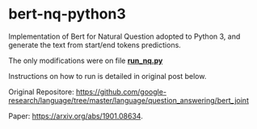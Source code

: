 # bert-nq-python3
Implementation of Bert for Natural Question adopted to Python 3, and generate the text from start/end tokens predictions.

The only modifications were on file 
<a href=https://github.com/renatoviolin/bert-nq-python3/blob/master/question_answering/bert_joint/run_nq.py> <b>run_nq.py</b></a>


Instructions on how to run is detailed in original post below.


Original Repositore: https://github.com/google-research/language/tree/master/language/question_answering/bert_joint

Paper: https://arxiv.org/abs/1901.08634.
